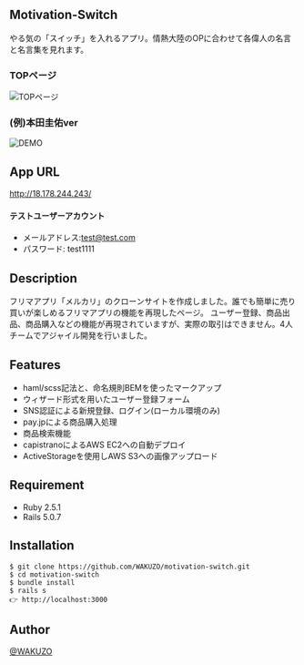 ## Motivation-Switch
 
やる気の「スイッチ」を入れるアプリ。情熱大陸のOPに合わせて各偉人の名言と名言集を見れます。

### TOPページ
![TOPページ](https://gyazo.com/bdebd0ff8af59e40110d9afeccdcbe43/raw)

### (例)本田圭佑ver
![DEMO](/raw)

## App URL

http://18.178.244.243/
    
#### テストユーザーアカウント
  - メールアドレス:test@test.com
  - パスワード: test1111
 
## Description

フリマアプリ「メルカリ」のクローンサイトを作成しました。誰でも簡単に売り買いが楽しめるフリマアプリの機能を再現したページ。 ユーザー登録、商品出品、商品購入などの機能が再現されていますが、実際の取引はできません。4人チームでアジャイル開発を行いました。
 
## Features
 
- haml/scss記法と、命名規則BEMを使ったマークアップ
- ウィザード形式を用いたユーザー登録フォーム
- SNS認証による新規登録、ログイン(ローカル環境のみ)
- pay.jpによる商品購入処理
- 商品検索機能
- capistranoによるAWS EC2への自動デプロイ
- ActiveStorageを使用しAWS S3への画像アップロード
 
## Requirement

* Ruby 2.5.1
* Rails 5.0.7
 
## Installation

```
$ git clone https://github.com/WAKUZO/motivation-switch.git
$ cd motivation-switch
$ bundle install
$ rails s
👉 http://localhost:3000
```

## Author

<a href="https://github.com/WAKUZO?tab=repositories">@WAKUZO</a>
